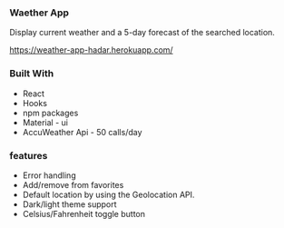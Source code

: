 ### Waether App

Display current weather and a 5-day forecast of the searched location.

https://weather-app-hadar.herokuapp.com/

 ### Built With

 - React 
 - Hooks
 - npm packages
 - Material - ui
 - AccuWeather Api - 50 calls/day 

 ### features

- Error handling
- Add/remove from favorites
- Default location by using the Geolocation API.
- Dark/light theme support
- Celsius/Fahrenheit toggle button
